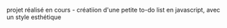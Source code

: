 projet réalisé en cours - créatiion d'une petite to-do list en javascript, avec un style esthétique
